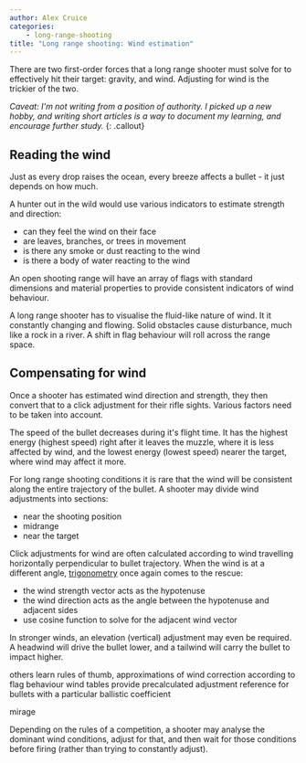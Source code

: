 ```yaml
---
author: Alex Cruice
categories:
    - long-range-shooting
title: "Long range shooting: Wind estimation"
---
```


There are two first-order forces that a long range shooter must solve for to effectively hit their target: gravity, and wind. Adjusting for wind is the trickier of the two.

_Caveat: I'm not writing from a position of authority. I picked up a new hobby, and writing short articles is a way to document my learning, and encourage further study._
{: .callout}

## Reading the wind

Just as every drop raises the ocean, every breeze affects a bullet - it just depends on how much.

A hunter out in the wild would use various indicators to estimate strength and direction:
- can they feel the wind on their face
- are leaves, branches, or trees in movement
- is there any smoke or dust reacting to the wind
- is there a body of water reacting to the wind

An open shooting range will have an array of flags with standard dimensions and material properties to provide consistent indicators of wind behaviour.

A long range shooter has to visualise the fluid-like nature of wind. It it constantly changing and flowing. Solid obstacles cause disturbance, much like a rock in a river. A shift in flag behaviour will roll across the range space.

## Compensating for wind

Once a shooter has estimated wind direction and strength, they then convert that to a click adjustment for their rifle sights. Various factors need to be taken into account.

The speed of the bullet decreases during it's flight time. It has the highest energy (highest speed) right after it leaves the muzzle, where it is less affected by wind, and the lowest energy (lowest speed) nearer the target, where wind may affect it more.

For long range shooting conditions it is rare that the wind will be consistent along the entire trajectory of the bullet. A shooter may divide wind adjustments into sections:
- near the shooting position
- midrange
- near the target

Click adjustments for wind are often calculated according to wind travelling horizontally perpendicular to bullet trajectory. When the wind is at a different angle, [trigonometry](https://en.wikipedia.org/wiki/Trigonometric_functions#Right-angled_triangle_definitions) once again comes to the rescue:
- the wind strength vector acts as the hypotenuse
- the wind direction acts as the angle between the hypotenuse and adjacent sides
- use cosine function to solve for the adjacent wind vector

In stronger winds, an elevation (vertical) adjustment may even be required. A headwind will drive the bullet lower, and a tailwind will carry the bullet to impact higher.


others learn rules of thumb, approximations of wind correction according to flag behaviour
wind tables provide precalculated adjustment reference for bullets with a particular ballistic coefficient

mirage

Depending on the rules of a competition, a shooter may analyse the dominant wind conditions, adjust for that, and then wait for those conditions before firing (rather than trying to constantly adjust).
